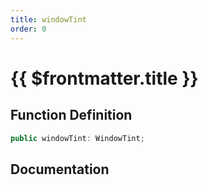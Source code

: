 ```yaml
---
title: windowTint
order: 0
---
```


# {{ $frontmatter.title }}

## Function Definition

```ts
public windowTint: WindowTint;
```

## Documentation

<!--@include: ./parts/windowTint.md-->
